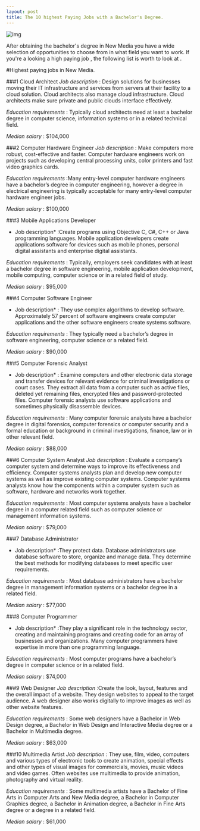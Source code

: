 ```yaml
---
layout: post
title: The 10 highest Paying Jobs with a Bachelor's Degree.
---
```


![img](http://blog.careerexplorer.net/posti/best-jobs-in-america.jpeg)

 After obtaining the bachelor's degree in  New Media you have a wide selection of opportunities to choose from in what field you want to work. If you're a looking a high paying job  , the following list is worth to look at .
 
 
 #Highest paying jobs in New Media.
 
 ###1 Cloud Architect
*Job description* : Design solutions for businesses moving their IT infrastructure and services from servers at their facility to a cloud solution. Cloud architects also manage cloud infrastructure. Cloud architects make sure private and public clouds interface effectively.

*Education requirements* : Typically cloud architects need at least a bachelor degree in computer science, information systems or in a related technical field.

*Median salary* : $104,000

 ###2 Computer Hardware Engineer
*Job description* : Make computers more robust, cost-effective and faster. Computer hardware engineers work on projects such as developing central processing units, color printers and fast video graphics cards.

*Education requirements* :Many entry-level computer hardware engineers have a bachelor’s degree in computer engineering, however a degree in electrical engineering is typically acceptable for many entry-level computer hardware engineer jobs.

*Median salary* : $100,000

 ###3 Mobile Applications Developer
* Job description* :Create programs using Objective C, C#, C++ or Java programming languages. Mobile application developers create applications software for devices such as mobile phones, personal digital assistants and enterprise digital assistants.

*Education requirements* :  Typically, employers seek candidates with at least a bachelor degree in software engineering, mobile application development, mobile computing, computer science or in a related field of study.

*Median salary* : $95,000

 ###4 Computer Software Engineer
* Job description* : They use complex algorithms to develop software. Approximately 57 percent of software engineers create computer applications and the other software engineers create systems software.

*Education requirements* :  They typically need a bachelor’s degree in software engineering, computer science or a related field.

*Median salary* : $90,000

 ###5 Computer Forensic Analyst
* Job description* : Examine computers and other electronic data storage and transfer devices for relevant evidence for criminal investigations or court cases. They extract all data from a computer such as active files, deleted yet remaining files, encrypted files and password-protected files. Computer forensic analysts use software applications and sometimes physically disassemble devices.

*Education requirements* :   Many computer forensic analysts have a bachelor degree in digital forensics, computer forensics or computer security and a formal education or background in criminal investigations, finance, law or in other relevant field.

*Median salary* : $88,000

 ###6 Computer System Analyst
*Job description* : Evaluate a company’s computer system and determine ways to improve its effectiveness and efficiency. Computer systems analysts plan and develop new computer systems as well as improve existing computer systems. Computer systems analysts know how the components within a computer system such as software, hardware and networks work together.

*Education requirements* :   Most computer systems analysts have a bachelor degree in a computer related field such as computer science or management information systems.

*Median salary* : $79,000

###7 Database Administrator
* Job description* :They protect data. Database administrators use database software to store, organize and manage data. They determine the best methods for modifying databases to meet specific user requirements.

*Education requirements* :   Most database administrators have a bachelor degree in management information systems or a bachelor degree in a related field.

*Median salary* : $77,000

###8 Computer Programmer
* Job description* :They play a significant role in the technology sector, creating and maintaining programs and creating code for an array of businesses and organizations. Many computer programmers have expertise in more than one programming language.

*Education requirements* :  Most computer programs have a bachelor’s degree in computer science or in a related field.

*Median salary* : $74,000

###9 Web Designer
*Job description* :Create the look, layout, features and the overall impact of a website. They design websites to appeal to the target audience. A web designer also works digitally to improve images as well as other website features.

*Education requirements* : Some web designers have a Bachelor in Web Design degree, a Bachelor in Web Design and Interactive Media degree or a Bachelor in Multimedia degree.

*Median salary* : $63,000

###10 Multimedia Artist
*Job description* : They use, film, video, computers and various types of electronic tools to create animation, special effects and other types of visual images for commercials, movies, music videos and video games. Often websites use multimedia to provide animation, photography and virtual reality.

*Education requirements* : Some multimedia artists have a Bachelor of Fine Arts in Computer Arts and New Media degree, a Bachelor in Computer Graphics degree, a Bachelor in Animation degree, a Bachelor in Fine Arts degree or a degree in a related field.

*Median salary* : $61,000
